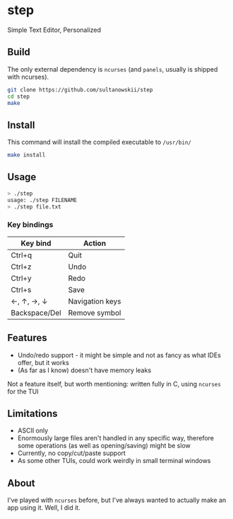 # step

Simple Text Editor, Personalized

## Build

The only external dependency is `ncurses` (and `panels`, usually is shipped with ncurses).

```bash
git clone https://github.com/sultanowskii/step
cd step
make
```

## Install

This command will install the compiled executable to `/usr/bin/`

```bash
make install
```

## Usage

```bash
> ./step
usage: ./step FILENAME
> ./step file.txt
```

### Key bindings

| Key bind      | Action          |
|---------------|-----------------|
| Ctrl+q        | Quit            |
| Ctrl+z        | Undo            |
| Ctrl+y        | Redo            |
| Ctrl+s        | Save            |
| ←, ↑, →, ↓    | Navigation keys |
| Backspace/Del | Remove symbol   |

## Features

- Undo/redo support - it might be simple and not as fancy as what IDEs offer, but it works
- (As far as I know) doesn't have memory leaks

Not a feature itself, but worth mentioning: written fully in C, using `ncurses` for the TUI

## Limitations

- ASCII only
- Enormously large files aren't handled in any specific way, therefore some operations (as well as opening/saving) might be slow
- Currently, no copy/cut/paste support
- As some other TUIs, could work weirdly in small terminal windows

## About

I've played with `ncurses` before, but I've always wanted to actually make an app using it. Well, I did it.
